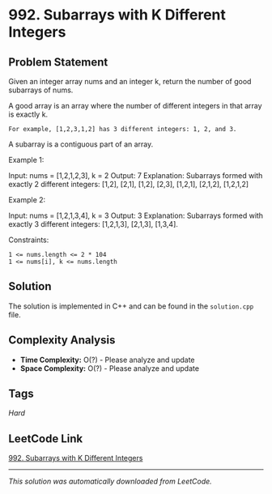 # 992. Subarrays with K Different Integers

## Problem Statement

Given an integer array nums and an integer k, return the number of good subarrays of nums.

A good array is an array where the number of different integers in that array is exactly k.

	For example, [1,2,3,1,2] has 3 different integers: 1, 2, and 3.

A subarray is a contiguous part of an array.

Example 1:

Input: nums = [1,2,1,2,3], k = 2
Output: 7
Explanation: Subarrays formed with exactly 2 different integers: [1,2], [2,1], [1,2], [2,3], [1,2,1], [2,1,2], [1,2,1,2]

Example 2:

Input: nums = [1,2,1,3,4], k = 3
Output: 3
Explanation: Subarrays formed with exactly 3 different integers: [1,2,1,3], [2,1,3], [1,3,4].

Constraints:

	1 <= nums.length <= 2 * 104
	1 <= nums[i], k <= nums.length

## Solution

The solution is implemented in C++ and can be found in the `solution.cpp` file.

## Complexity Analysis

- **Time Complexity:** O(?) - Please analyze and update
- **Space Complexity:** O(?) - Please analyze and update

## Tags

*Hard*

## LeetCode Link

[992. Subarrays with K Different Integers](https://leetcode.com/problems/subarrays-with-k-different-integers/)

---

*This solution was automatically downloaded from LeetCode.*
